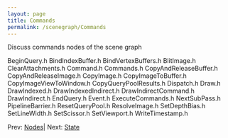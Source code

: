 ```yaml
---
layout: page
title: Commands
permalink: /scenegraph/Commands
---
```


Discuss commands nodes of the scene graph

BeginQuery.h
BindIndexBuffer.h
BindVertexBuffers.h
BlitImage.h
ClearAttachments.h
Command.h
Commands.h
CopyAndReleaseBuffer.h
CopyAndReleaseImage.h
CopyImage.h
CopyImageToBuffer.h
CopyImageViewToWindow.h
CopyQueryPoolResults.h
Dispatch.h
Draw.h
DrawIndexed.h
DrawIndexedIndirect.h
DrawIndirectCommand.h
DrawIndirect.h
EndQuery.h
Event.h
ExecuteCommands.h
NextSubPass.h
PipelineBarrier.h
ResetQueryPool.h
ResolveImage.h
SetDepthBias.h
SetLineWidth.h
SetScissor.h
SetViewport.h
WriteTimestamp.h


Prev: [Nodes](Nodes.md)| Next: [State](State.md)

